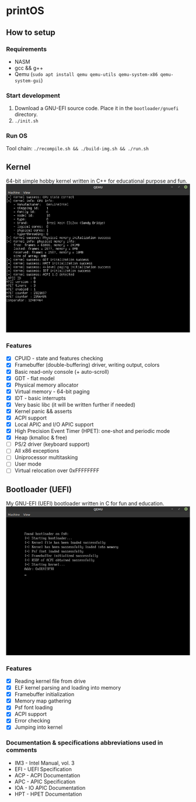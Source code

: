 # printOS

## How to setup

### Requirements

- NASM
- gcc && g++
- Qemu (`sudo apt install qemu qemu-utils qemu-system-x86 qemu-system-gui`)

### Start development

1. Download a GNU-EFI source code. Place it in the `bootloader/gnuefi` directory.
2. `./init.sh`

### Run OS

Tool chain: `./recompile.sh && ./build-img.sh && ./run.sh`

## Kernel
64-bit simple hobby kernel written in C++ for educational purpose and fun.
![Kernel info](_img/kernel-1.png)

### Features

- [x] CPUID - state and features checking
- [x] Framebuffer (double-buffering) driver, writing output, colors
- [x] Basic read-only console (+ auto-scroll)
- [x] GDT - flat model
- [x] Physical memory allocator
- [x] Virtual memory - 64-bit paging
- [x] IDT - basic interrupts
- [x] Very basic libc (it will be written further if needed)
- [x] Kernel panic && asserts
- [x] ACPI support
- [X] Local APIC and I/O APIC support
- [X] High Precision Event Timer (HPET): one-shot and periodic mode
- [X] Heap (kmalloc & free)
- [ ] PS/2 driver (keyboard support)
- [ ] All x86 exceptions
- [ ] Uniprocessor multitasking
- [ ] User mode
- [ ] Virtual relocation over 0xFFFFFFFF

## Bootloader (UEFI)
My GNU-EFI (UEFI) bootloader written in C for fun and education.
![Bootloader info](_img/bootloader-1.png)

### Features

- [x] Reading kernel file from drive
- [x] ELF kernel parsing and loading into memory
- [x] Framebuffer initialization
- [x] Memory map gathering
- [x] Psf font loading
- [x] ACPI support
- [x] Error checking
- [x] Jumping into kernel

### Documentation & specifications abbreviations used in comments

- IM3 - Intel Manual, vol. 3
- EFI - UEFI Specification
- ACP - ACPI Documentation
- APC - APIC Specification
- IOA - IO APIC Documentation
- HPT - HPET Documentation
